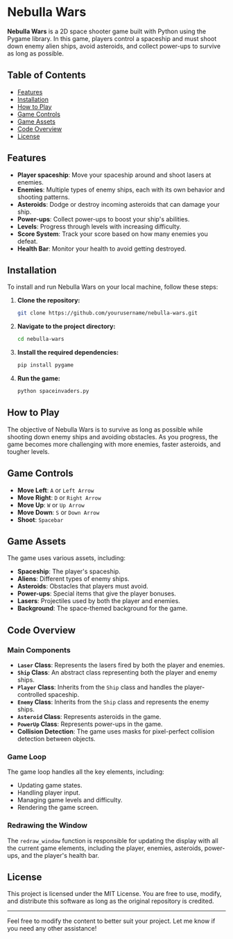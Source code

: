 # Nebulla Wars

**Nebulla Wars** is a 2D space shooter game built with Python using the Pygame library. In this game, players control a spaceship and must shoot down enemy alien ships, avoid asteroids, and collect power-ups to survive as long as possible.

## Table of Contents
- [Features](#features)
- [Installation](#installation)
- [How to Play](#how-to-play)
- [Game Controls](#game-controls)
- [Game Assets](#game-assets)
- [Code Overview](#code-overview)
- [License](#license)

## Features
- **Player spaceship**: Move your spaceship around and shoot lasers at enemies.
- **Enemies**: Multiple types of enemy ships, each with its own behavior and shooting patterns.
- **Asteroids**: Dodge or destroy incoming asteroids that can damage your ship.
- **Power-ups**: Collect power-ups to boost your ship's abilities.
- **Levels**: Progress through levels with increasing difficulty.
- **Score System**: Track your score based on how many enemies you defeat.
- **Health Bar**: Monitor your health to avoid getting destroyed.

## Installation

To install and run Nebulla Wars on your local machine, follow these steps:

1. **Clone the repository:**
   ```sh
   git clone https://github.com/yourusername/nebulla-wars.git
   ```
2. **Navigate to the project directory:**
   ```sh
   cd nebulla-wars
   ```

3. **Install the required dependencies:**
   ```sh
   pip install pygame
   ```

4. **Run the game:**
   ```sh
   python spaceinvaders.py
   ```

## How to Play

The objective of Nebulla Wars is to survive as long as possible while shooting down enemy ships and avoiding obstacles. As you progress, the game becomes more challenging with more enemies, faster asteroids, and tougher levels.

## Game Controls

- **Move Left**: `A` or `Left Arrow`
- **Move Right**: `D` or `Right Arrow`
- **Move Up**: `W` or `Up Arrow`
- **Move Down**: `S` or `Down Arrow`
- **Shoot**: `Spacebar`

## Game Assets

The game uses various assets, including:

- **Spaceship**: The player's spaceship.
- **Aliens**: Different types of enemy ships.
- **Asteroids**: Obstacles that players must avoid.
- **Power-ups**: Special items that give the player bonuses.
- **Lasers**: Projectiles used by both the player and enemies.
- **Background**: The space-themed background for the game.

## Code Overview

### Main Components
- **`Laser` Class**: Represents the lasers fired by both the player and enemies.
- **`Ship` Class**: An abstract class representing both the player and enemy ships.
- **`Player` Class**: Inherits from the `Ship` class and handles the player-controlled spaceship.
- **`Enemy` Class**: Inherits from the `Ship` class and represents the enemy ships.
- **`Asteroid` Class**: Represents asteroids in the game.
- **`PowerUp` Class**: Represents power-ups in the game.
- **Collision Detection**: The game uses masks for pixel-perfect collision detection between objects.

### Game Loop
The game loop handles all the key elements, including:
- Updating game states.
- Handling player input.
- Managing game levels and difficulty.
- Rendering the game screen.

### Redrawing the Window
The `redraw_window` function is responsible for updating the display with all the current game elements, including the player, enemies, asteroids, power-ups, and the player's health bar.

## License

This project is licensed under the MIT License. You are free to use, modify, and distribute this software as long as the original repository is credited.

---

Feel free to modify the content to better suit your project. Let me know if you need any other assistance!
